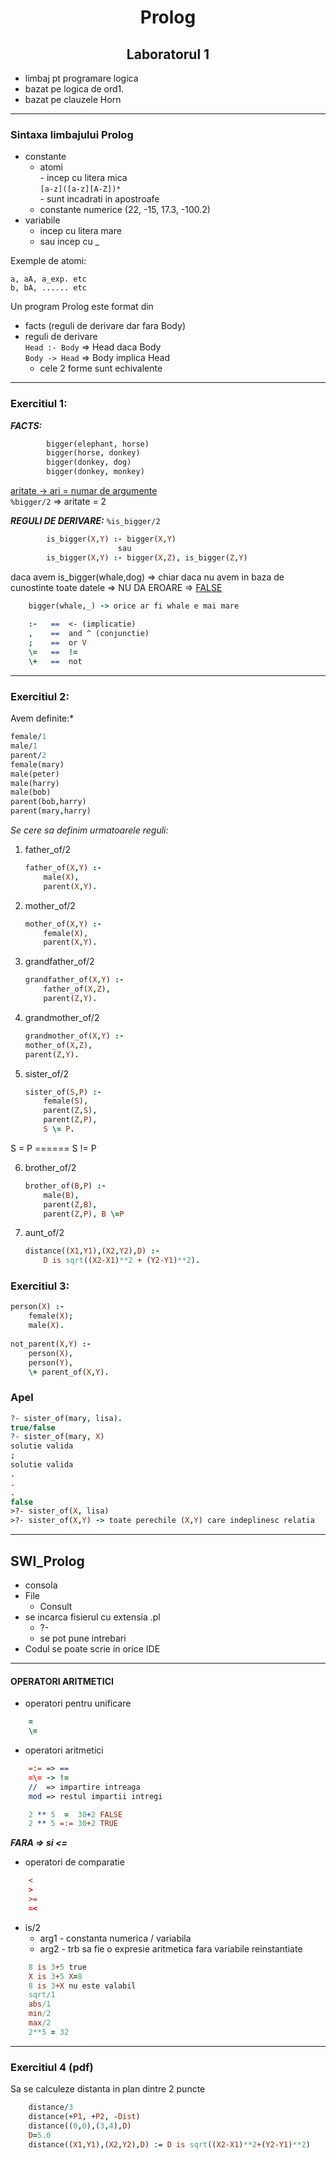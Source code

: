 # <center> Prolog </center>

## <center> Laboratorul 1 </center>


- limbaj pt programare logica
- bazat pe logica de ord1.
- bazat pe clauzele Horn

---

### Sintaxa limbajului Prolog

- constante
  - atomi  
        - incep cu litera mica   
          `[a-z]([a-z][A-Z])*`   
      	- sunt incadrati in apostroafe
   - constante numerice (22, -15, 17.3, -100.2)
- variabile
	- incep cu litera mare
	- sau incep cu _

Exemple de atomi: 

    a, aA, a_exp. etc
	b, bA, ...... etc
				  
Un program Prolog este format din 
- facts (reguli de derivare dar fara Body)
- reguli de derivare    
  `Head :- Body` => Head daca Body  
  `Body -> Head` => Body implica Head
	- cele 2 forme sunt echivalente			

---
### Exercitiul 1:

***FACTS:***
```prolog
		bigger(elephant, horse)
		bigger(horse, donkey)
		bigger(donkey, dog)
		bigger(donkey, monkey)
```

[aritate -> ari = numar de argumente]()  
`%bigger/2` => aritate = 2
	
***REGULI DE DERIVARE:***
`%is_bigger/2`
```prolog		
        is_bigger(X,Y) :- bigger(X,Y)
		                sau
        is_bigger(X,Y) :- bigger(X,Z), is_bigger(Z,Y)
```		
		
daca avem is_bigger(whale,dog) => chiar daca nu avem in baza de cunostinte toate datele => NU DA EROARE => [FALSE]()
```prolog
	bigger(whale,_) -> orice ar fi whale e mai mare 
		
    :-   ==  <- (implicatie)
    , 	 ==  and ^ (conjunctie)
    ; 	 ==  or V 
	\= 	 ==  !=
	\+ 	 ==  not
```
---

### Exercitiul 2:

Avem definite:*

```prolog
female/1
male/1
parent/2
female(mary)
male(peter)
male(harry)
male(bob)
parent(bob,harry)
parent(mary,harry)
```
		
	
*Se cere sa definim urmatoarele reguli:*
	
1) father_of/2
	```prolog
	father_of(X,Y) :-
	    male(X),
	    parent(X,Y).
	```

2) mother_of/2
	```prolog
	mother_of(X,Y) :-
    	female(X),
    	parent(X,Y).
	```

3) grandfather_of/2
	```prolog
	grandfather_of(X,Y) :-
    	father_of(X,Z),
    	parent(Z,Y).
	```
	
4) grandmother_of/2
	```prolog
	grandmother_of(X,Y) :-
	mother_of(X,Z),
    parent(Z,Y).
	```
		
5) sister_of/2
    ```prolog   
	sister_of(S,P) :-
	    female(S),
	    parent(Z,S),
	    parent(Z,P),
	    S \= P.
	```
S \= P ====== S != P
	
6) brother_of/2
	```prolog
    brother_of(B,P) :- 
		male(B), 
		parent(Z,B), 
		parent(Z,P), B \=P
	```
7) aunt_of/2
        
    ```prolog    
	distance((X1,Y1),(X2,Y2),D) :- 
	    D is sqrt((X2-X1)**2 + (Y2-Y1)**2).
	```

### Exercitiul 3:

```prolog
person(X) :- 
	female(X);
	male(X).
	
not_parent(X,Y) :- 
	person(X), 
	person(Y), 
	\+ parent_of(X,Y).
```

### Apel

```prolog
?- sister_of(mary, lisa).
true/false
?- sister_of(mary, X)
solutie valida
; 
solutie valida
.
.
.
false
>?- sister_of(X, lisa)
>?- sister_of(X,Y) -> toate perechile (X,Y) care indeplinesc relatia
```
---

## SWI_Prolog


- consola
- File 
  - Consult
- se incarca fisierul cu extensia .pl
  - ?- 
  -  se pot pune intrebari
- Codul se poate scrie in orice IDE


---

#### OPERATORI ARITMETICI
- operatori pentru unificare
```prolog
	=
	\=
```

- operatori aritmetici
```prolog
	=:= => ==
	=\= -> !=
	// 	=> impartire intreaga
	mod => restul impartii intregi

	2 ** 5  =  30+2 FALSE
	2 ** 5 =:= 30+2 TRUE

```

***FARA => si <=***

- operatori de comparatie 
```prolog
	<
	>
	>=
	=<
```	
- is/2
	- arg1 - constanta numerica / variabila
	- arg2 - trb sa fie o expresie aritmetica fara variabile reinstantiate
```	prolog
	8 is 3+5 true
	X is 3+5 X=8
	8 is 3+X nu este valabil
	sqrt/1
	abs/1
	min/2
	max/2
	2**5 = 32
```

---

### Exercitiul 4 (pdf)
Sa se calculeze distanta in plan dintre 2 puncte
```prolog
	distance/3
	distance(+P1, +P2, -Dist)
	distance((0,0),(3,4),D)
	D=5.0
	distance((X1,Y1),(X2,Y2),D) := D is sqrt((X2-X1)**2+(Y2-Y1)**2)
```